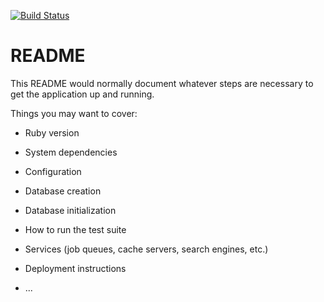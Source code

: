 [![Build Status](https://travis-ci.org/gitpetr/flashcards1.svg?branch=master)](https://travis-ci.org/gitpetr/flashcards1)
# README

This README would normally document whatever steps are necessary to get the
application up and running.

Things you may want to cover:

* Ruby version

* System dependencies

* Configuration

* Database creation

* Database initialization

* How to run the test suite

* Services (job queues, cache servers, search engines, etc.)

* Deployment instructions

* ...

